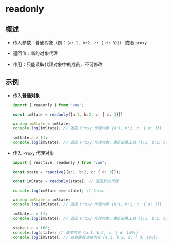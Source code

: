 # readonly

## 概述

+ 传入参数：普通对象（例：`{a: 1, b:2, c: { d: 3}}`） 或者 `proxy`

+ 返回值：新的对象代理

+ 作用：只能读取代理对象中的成员，不可修改

## 示例

+ 传入**普通对象**

  ```js
  import { readonly } from "vue";

  const imState = readonly({a:1, b:2, c: { d: 3}})

  window.imState = imState;
  console.log(imState); // 返回 Proxy 代理对象 {a:1, b:2, c: { d: 3}}

  imState.a = 11;
  console.log(imState); // 返回 Proxy 代理对象，重新设置无效 {a:1, b:2, c: { d: 3}}
  ```

+ 传入 `Proxy` 代理对象

  ```js
  import { reactive, readonly } from "vue";

  const state = reactive({a:1, b:2, c: { d: 3}});

  const imState = readonly(state); // 返回新的代理

  console.log(imState === state); // false

  window.imState = imState;
  console.log(imState); // 返回 Proxy 代理对象 {a:1, b:2, c: { d: 3}}

  imState.a = 11;
  console.log(imState); // 返回 Proxy 代理对象，重新设置无效 {a:1, b:2, c: { d: 3}}

  state.c.d = 100;
  console.log(state); // 改变内容 {a:1, b:2, c: { d: 100}}
  console.log(imState); // 也会跟着改变内容 {a:1, b:2, c: { d: 100}}
  ```
